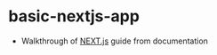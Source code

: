 # basic-nextjs-app
- Walkthrough of [NEXT.js](https://nextjs.org/learn/foundations/about-nextjs) guide from documentation
